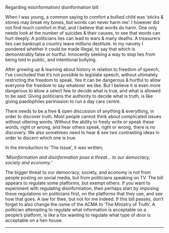 Regarding misinformation/ disinformation bill.

When I was young, a common saying to comfort a bullied child was ‘sticks & stones may break my
bones, but words can never harm me’. I however did not find much comfort in that, and I believe
that words do harm. One only needs look at the number of suicides & their causes, to see that words
can hurt deeply. A politicians lies can lead to wars & many deaths. A treasurers lies can bankrupt a
country leave millions destitute. In my naivety I pondered whether it could be made illegal, to say
that which is demonstrably false or hurtful. Innocently seeking a way to stop lies from being told in
public, and intentional bullying.

After growing up & learning about history in relation to freedom of speech, I’ve concluded that
it’s not possible to legislate speech, without ultimately restricting the freedom to speak. Yes it can be
dangerous & hurtful to allow everyone the freedom to say whatever we like. But I believe it is even
more dangerous to allow a select few to decide what is true, and what is allowed to be said. Giving
politicians the authority to decide what is truth, is like giving paedophiles permission to run a day
care centre.

There needs to be a free & open discussion of anything & everything, in order to discover truth.
Most people cannot think about complicated issues without uttering words. Without the ability to
freely write or speak these words, right or wrong, and hear others speak, right or wrong, there is no
discovery. We also sometimes need to hear & see two contrasting ideas in order to discern which
one is true.

In the introduction to ‘The Issue’, it was written;

_‘Misinformation and disinformation pose a threat… to our democracy, society and economy.’_

The bigger threat to our democracy, society, and economy is not from people posting on social
media, but from politicians speaking on TV. The bill appears to regulate some platforms, but exempt
others. If you want to experiment with regulating disinformation, then perhaps start by imposing
these regulations on politicians first, on the platforms that they use, and see how that goes. A law
for thee, but not for me indeed. If this bill passes, don’t forget to also change the name of the ACMA
to ‘The Ministry of Truth’. A politician attempting to regulate what information is acceptable on a
people’s platform, is like a fox wanting to regulate what type of door is acceptable on a hen house.


-----

